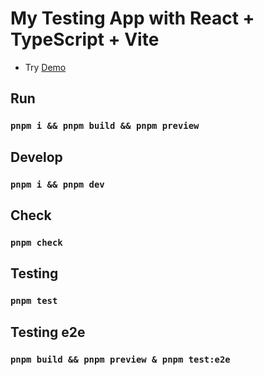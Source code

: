 # My Testing App with React + TypeScript + Vite

- Try [Demo](https://my-testing-app-dd9b72.netlify.app/)

## Run

### `pnpm i && pnpm build && pnpm preview`

## Develop

### `pnpm i && pnpm dev`

## Check

### `pnpm check`

## Testing

### `pnpm test`

## Testing e2e

### `pnpm build && pnpm preview & pnpm test:e2e`
